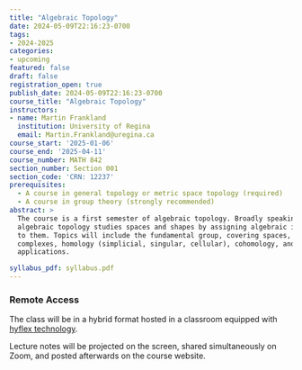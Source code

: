 ```yaml
---
title: "Algebraic Topology"
date: 2024-05-09T22:16:23-0700
tags:
- 2024-2025
categories:
- upcoming
featured: false
draft: false
registration_open: true
publish_date: 2024-05-09T22:16:23-0700
course_title: "Algebraic Topology"
instructors:
- name: Martin Frankland
  institution: University of Regina
  email: Martin.Frankland@uregina.ca
course_start: '2025-01-06'
course_end: '2025-04-11'
course_number: MATH 842
section_number: Section 001
section_code: 'CRN: 12237'
prerequisites:
  - A course in general topology or metric space topology (required)
  - A course in group theory (strongly recommended)
abstract: > 
  The course is a first semester of algebraic topology. Broadly speaking,
  algebraic topology studies spaces and shapes by assigning algebraic invariants
  to them. Topics will include the fundamental group, covering spaces, CW
  complexes, homology (simplicial, singular, cellular), cohomology, and some
  applications.

syllabus_pdf: syllabus.pdf
---
```

### Remote Access
The class will be in a hybrid format hosted in a classroom equipped with [hyflex
technology](https://www.uregina.ca/is/ctes/help-guides.html).

Lecture notes will be projected on the screen, shared simultaneously on Zoom,
and posted afterwards on the course website.
